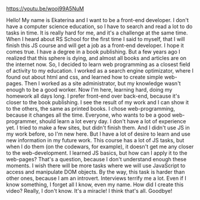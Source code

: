 https://youtu.be/wooj99A5NuM

Hello! My name is Ekaterina and I want to be a front-end developer. I don't have a computer science education, so I have to search and read a lot to do tasks in time. It is really hard for me, and it's a challenge at the same time. When I heard about RS School for the first time I said to myself, that I will finish this JS course and will get a job as a front-end developer. I hope it comes true.
I have a degree in a book publishing. But a few years ago I realized that this sphere is dying, and almost all books and articles are on the internet now. So, I decided to learn web programming as a closest field of activity to my education. I worked as a search engine optimizator, where I found out about html and css, and learned how to create simple web-pages. Then I worked as a site administrator, but my knowledge wasn't enough to be a good worker. Now I'm here, learning hard, doing my homework all days long.
I prefer front-end over back-end, because it's closer to the book publishing. I see the result of my work and I can show it to the others, the same as printed books.
I chose web-programming, because it changes all the time. Everyone, who wants to be a good web-programmer, should learn a lot every day.
I don't have a lot of experience yet. I tried to make a few sites, but didn't finish them. And I didn't use JS in my work before, so I'm new here. But I have a lot of desire to learn and use new information in my future work.
This course has a lot of JS tasks, but when I do them (on the codewars, for example), it doesn't get me any closer to the web-development. I learned JS basics, but how can I apply it to the web-pages? That's a question, because I don't understand enough these moments. I wish there will be more tasks where we will use JavaScript to access and manipulate DOM objects.
By the way, this task is harder than other ones, because I am an introvert. Interviews terrify me a lot. Even if I know something, I forget all I know, even my name. How did I create this video? Really, I don't know. It's a miracle! I think that's all. Goodbye!
